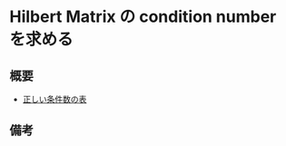# Hilbert Matrix の condition number を求める

## 概要

- [正しい条件数の表](http://www-an.acs.i.kyoto-u.ac.jp/~fujiwara/server/hilbert20.html)

## 備考

